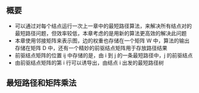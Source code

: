 ## 概要

* 可以通过对每个结点运行一次上一章中的最短路径算法，来解决所有结点对的最短路径问题，但效率较低，本章考虑的是用新的算法更高效的解决此问题
* 本章使用邻接矩阵来表示图，边的权重也存储在一个矩阵 W 中，算法的输出存储在矩阵 D 中，还有一个精妙的前驱结点矩阵用于存放路径结果
* 前驱结点矩阵的位置 ij 中存储的是，由 i 到 j 的一条最短路径中，j 的前驱结点
* 由前驱结点矩阵的第 i 行可以诱导出，由结点 i 出发的最短路径树

## 最短路径和矩阵乘法

